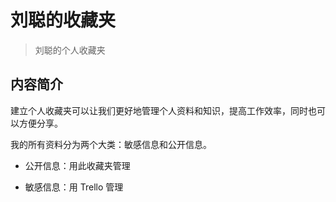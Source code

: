 # 刘聪的收藏夹

> 刘聪的个人收藏夹

## 内容简介

建立个人收藏夹可以让我们更好地管理个人资料和知识，提高工作效率，同时也可以方便分享。

我的所有资料分为两个大类：敏感信息和公开信息。

- 公开信息：用此收藏夹管理

- 敏感信息：用 Trello 管理
